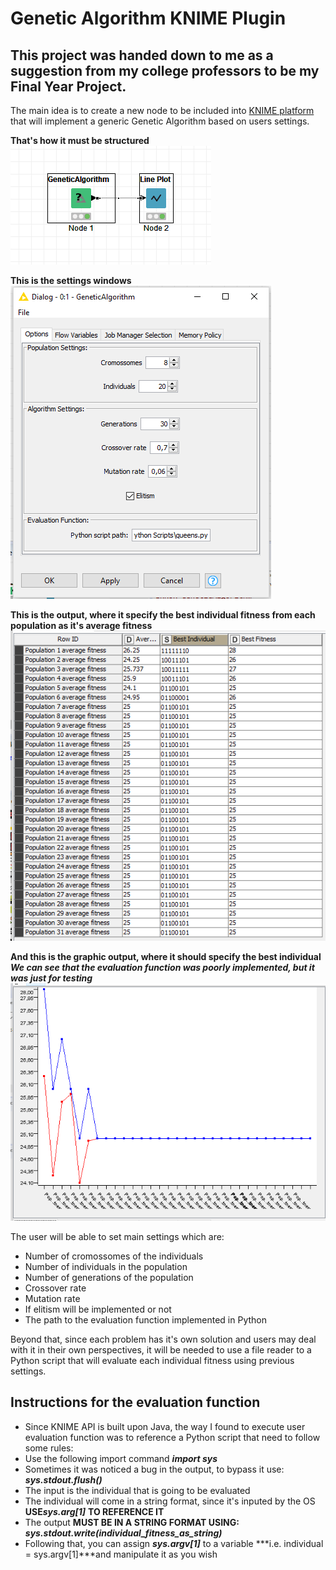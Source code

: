 # Genetic Algorithm KNIME Plugin

## This project was handed down to me as a suggestion from my college professors to be my Final Year Project.

The main idea is to create a new node to be included into [KNIME platform](https://www.knime.com/) 
that will implement a generic Genetic Algorithm based on users settings.

**That's how it must be structured</br>**
![workflow](https://github.com/victorlms/GA-KNIME-plugin/blob/master/images/new_workflow.png)</br>

**This is the settings windows</br>**
![settings](https://github.com/victorlms/GA-KNIME-plugin/blob/Master/images/new_settings.png)</br>

**This is the output, where it specify the best individual fitness from each population as it's average fitness</br>**
![output](https://github.com/victorlms/GA-KNIME-plugin/blob/Master/images/new_output.png)</br>

**And this is the graphic output, where it should specify the best individual</br>**
***We can see that the evaluation function was poorly implemented, but it was just for testing***
![output](https://github.com/victorlms/GA-KNIME-plugin/blob/Master/images/new_graphic.png)</br>


The user will be able to set main settings which are:
- Number of cromossomes of the individuals
- Number of individuals in the population
- Number of generations of the population
- Crossover rate
- Mutation rate
- If elitism will be implemented or not
- The path to the evaluation function implemented in Python

Beyond that, since each problem has it's own solution and users may deal with it in their own perspectives, it will be needed to 
use a file reader to a Python script that will evaluate each individual fitness using previous settings.

## Instructions for the evaluation function
- Since KNIME API is built upon Java, the way I found to execute user evaluation function
was to reference a Python script that need to follow some rules:
- Use the following import command ***import sys***
- Sometimes it was noticed a bug in the output, to bypass it use: ***sys.stdout.flush()***
- The input is the individual that is going to be evaluated
- The individual will come in a string format, since it's inputed by the OS **USE*****sys.arg[1]*** **TO REFERENCE IT**
- The output **MUST BE IN A STRING FORMAT USING:** ***sys.stdout.write(individual_fitness_as_string)***
- Following that, you can assign ***sys.argv[1]*** to a variable ***i.e. individual = sys.argv[1]***and manipulate it as you wish
